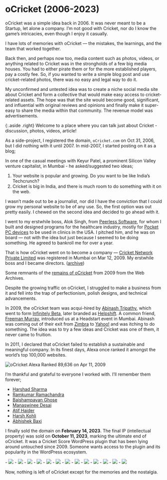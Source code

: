 # oCricket (2006-2023)

oCricket was a simple idea back in 2006. It was never meant to be a Startup, let alone a company. I’m not good with Cricket, nor do I know the game’s intricacies, even though I enjoy it casually.

I have lots of memories with oCricket — the mistakes, the learnings, and the team that worked together.

Back then, and perhaps now too, media content such as photos, videos, or anything related to Cricket was in the strongholds of a few big media houses. You had to either pirate them or for the more established players, pay a costly fee. So, if you wanted to write a simple blog post and use cricket-related photos, there was no easy and legal way to do it.

My unconfirmed and untested idea was to create a niche social media site about Cricket and form a collective that would make easy access to cricket-related assets. The hope was that the site would become good, significant, and influential with original reviews and opinions and finally make it super-easy to share the media within that community. The revenue model was advertisements.

{:.aside .right}
Welcome to a place where you can talk just about Cricket - discussion, photos, videos, article!

As a side-project, I registered the domain, `oCricket.com` on Oct 31, 2006, but I did nothing with it until 2007. In mid-2007, I started posting on it as a blog;

In one of the casual meetings with Keyur Patel, a prominent Silicon Valley venture capitalist, in Mumbai - he asked/suggested two ideas;

1. Your website is popular and growing. Do you want to be like India’s Techcrunch?
2. Cricket is big in India, and there is much room to do something with it on the web.

I wasn’t made out to be a journalist, nor did I have the conviction that I could grow my personal website to be of any use. So, the first option was out pretty easily. I chewed on the second idea and decided to go ahead with it.

I went to my erstwhile boss, Alok Singh, from [Peerless Software](http://peerlesssoft.com), for whom I built and designed programs for the healthcare industry, mostly for [Pocket PC devices](/2022/ipaq/) to be used in clinics in the USA. I pitched him, and he was on board — not with the idea but just because I seemed to be doing something. He agreed to bankroll me for over a year.

That is how oCricket went on to become a company — [Cricket Network Private Limited](https://www.zaubacorp.com/company/CRICKET-NETWORK-PRIVATE-LIMITED/U72900MH2009PTC190865) was registered in Mumbai on Mar 12, 2009. My erstwhile boss and I became directors. ([archive](https://archive.is/9LkHJ))

Some remnants of the [remains of oCricket](https://web.archive.org/web/20090218161203/http://www.ocricket.com/) from 2009 from the Web Archives.

Despite the growing traffic on oCricket, I struggled to make a business from it and fell into the trap of perfectionism, polish designs, and technical advancements.

In 2009, the oCricket team was acqui-hired by [Abinash Tripathy](https://www.linkedin.com/in/abinashtripathy/), which went to form [Infinitely Beta](https://web.archive.org/web/20100101110536/http://infinitelybeta.com/), later branded as [Helpshift](https://www.helpshift.com). A common friend, [Freeman Murray](https://www.crunchbase.com/person/freeman-murray), introduced us at a Headstart event in Mumbai. Abinash was coming out of their exit from [Zimbra](https://www.zimbra.com) to [Yahoo!](https://www.yahoo.com) and was itching to do something. The idea was to try a few ideas and Cricket was one of them, it never came to fruition.

In 2011, I declared that oCricket failed to establish a sustainable and meaningful company. In its finest days, Alexa once ranked it amongst the world’s top 100,000 websites.

![oCricket Alexa Ranked 89,636 on Apr 11, 2009](/static/2023/ocricket-alexa-rank-89636-on-2009-apr-01.webp)

I’m thankful and grateful to everyone I worked with. I’ll remember them forever;

- [Harshad Sharma](https://www.linkedin.com/in/harshadsharma/)
- [Ramkumar Ramachandra](https://artagnon.com)
- [Baishampayan Ghose](https://beegee.xyz)
- [Manaswinee Desai](https://www.linkedin.com/in/manaswinee/)
- [Atif Haider](http://atifhaider.com)
- [Harsh Kohli](https://www.linkedin.com/in/simplyharsh/)
- [Abhishek Baxi](https://www.linkedin.com/in/baxiabhishek/)

I finally sold the domain on **February 14, 2023**. The final IP (intellectual property) was sold on **October 11, 2023**, marking the ultimate end of oCricket. It was a Cricket Score WordPress plugin that has been lying around untouched since 2009. Someone wants access to the plugin and its popularity in the WordPress ecosystem.

<div class="gallery" markdown="1">
- <a href="/static/2023/ocricket-photo-1.jpg" target="_blank"><img src="/static/2023/ocricket-photo-1.webp"></a>
- <a href="/static/2023/ocricket-photo-2.jpg" target="_blank"><img src="/static/2023/ocricket-photo-2.webp"></a>
- <a href="/static/2023/ocricket-photo-3.jpg" target="_blank"><img src="/static/2023/ocricket-photo-3.webp"></a>
- <a href="/static/2023/ocricket-photo-4.jpg" target="_blank"><img src="/static/2023/ocricket-photo-4.webp"></a>
- <a href="/static/2023/ocricket-photo-5.jpg" target="_blank"><img src="/static/2023/ocricket-photo-5.webp"></a>
- <a href="/static/2023/ocricket-photo-6.jpg" target="_blank"><img src="/static/2023/ocricket-photo-6.webp"></a>
- <a href="/static/2023/ocricket-photo-7.jpg" target="_blank"><img src="/static/2023/ocricket-photo-7.webp"></a>
- <a href="/static/2023/ocricket-photo-8.jpg" target="_blank"><img src="/static/2023/ocricket-photo-8.webp"></a>
- <a href="/static/2023/ocricket-photo-9.jpg" target="_blank"><img src="/static/2023/ocricket-photo-9.webp"></a>
- <a href="/static/2023/ocricket-photo-10.jpg" target="_blank"><img src="/static/2023/ocricket-photo-10.webp"></a>
- <a href="/static/2023/ocricket-photo-11.jpg" target="_blank"><img src="/static/2023/ocricket-photo-11.webp"></a>
- <a href="/static/2023/ocricket-photo-12.jpg" target="_blank"><img src="/static/2023/ocricket-photo-12.webp"></a>
- <a href="/static/2023/ocricket-photo-13.jpg" target="_blank"><img src="/static/2023/ocricket-photo-13.webp"></a>
</div>

Now, nothing is left of oCricket except for the memories and the nostalgia.